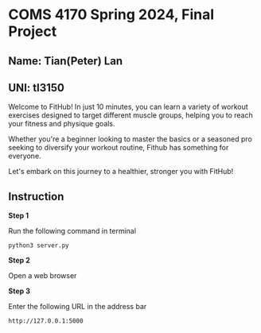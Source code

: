# COMS 4170 Spring 2024, Final Project
## Name: Tian(Peter) Lan
## UNI: tl3150

Welcome to FitHub! In just 10 minutes, you can learn a variety of workout exercises designed to target different muscle groups, helping you to reach your fitness and physique goals.


Whether you're a beginner looking to master the basics or a seasoned pro seeking to diversify your workout routine, Fithub has something for everyone.


Let's embark on this journey to a healthier, stronger you with FitHub!


## Instruction

**Step 1**

Run the following command in terminal

`python3 server.py`

**Step 2**

Open a web browser

**Step 3**

Enter the following URL in the address bar

`http://127.0.0.1:5000`
